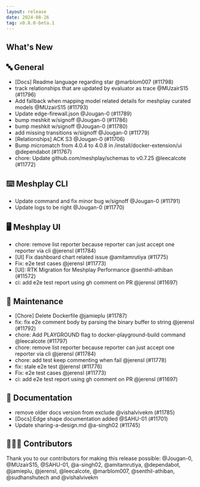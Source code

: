 ```yaml
---
layout: release
date: 2024-08-26
tag: v0.8.0-beta.1
---
```


## What's New
## 🔤 General
- [Docs] Readme language regarding star @marblom007 (#11798)
- track relationships that are updated by evaluator as trace @MUzairS15 (#11796)
- Add fallback when mapping model related details for meshplay curated models @MUzairS15 (#11793)
- Update edge-firewall.json @Jougan-0 (#11789)
- bump meshkit w/signoff @Jougan-0 (#11786)
- bump meshkit w/signoff @Jougan-0 (#11780)
- add missing transitions w/signoff @Jougan-0 (#11779)
- [Relationships] ACK S3 @Jougan-0 (#11706)
- Bump micromatch from 4.0.4 to 4.0.8 in /install/docker-extension/ui @dependabot (#11767)
- chore: Update github.com/meshplay/schemas to v0.7.25 @leecalcote (#11772)

## ⌨️ Meshplay CLI

- Update command and fix minor bug w/signoff @Jougan-0 (#11791)
- Update logs to be right @Jougan-0 (#11770)

## 🖥 Meshplay UI

- chore: remove list reporter because reporter can just accept one reporter via cli @jerensl (#11784)
- [UI] Fix dashboard chart related issue @amitamrutiya (#11775)
- Fix: e2e test cases @jerensl (#11773)
- [UI]: RTK Migration for Meshplay Performance @senthil-athiban (#11572)
- ci: add e2e test report using gh comment on PR @jerensl (#11697)

## 🧰 Maintenance

- [Chore] Delete Dockerfile @jamieplu (#11787)
- fix: fix e2e comment body by parsing the binary buffer to string @jerensl (#11792)
- chore: Add PLAYGROUND flag to docker-playground-build command @leecalcote (#11797)
- chore: remove list reporter because reporter can just accept one reporter via cli @jerensl (#11784)
- chore: add test keep commenting when fail @jerensl (#11778)
- fix: stale e2e test @jerensl (#11776)
- Fix: e2e test cases @jerensl (#11773)
- ci: add e2e test report using gh comment on PR @jerensl (#11697)

## 📖 Documentation

- remove older docs version from exclude @vishalvivekm (#11785)
- [Docs]:Edge shape documentation added @SAHU-01 (#11701)
- Update sharing-a-design.md @a-singh02 (#11745)

## 👨🏽‍💻 Contributors

Thank you to our contributors for making this release possible:
@Jougan-0, @MUzairS15, @SAHU-01, @a-singh02, @amitamrutiya, @dependabot, @jamieplu, @jerensl, @leecalcote, @marblom007, @senthil-athiban, @sudhanshutech and @vishalvivekm
